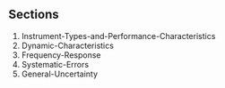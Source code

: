## Sections

1. Instrument-Types-and-Performance-Characteristics
2. Dynamic-Characteristics
3. Frequency-Response
4. Systematic-Errors
5. General-Uncertainty
